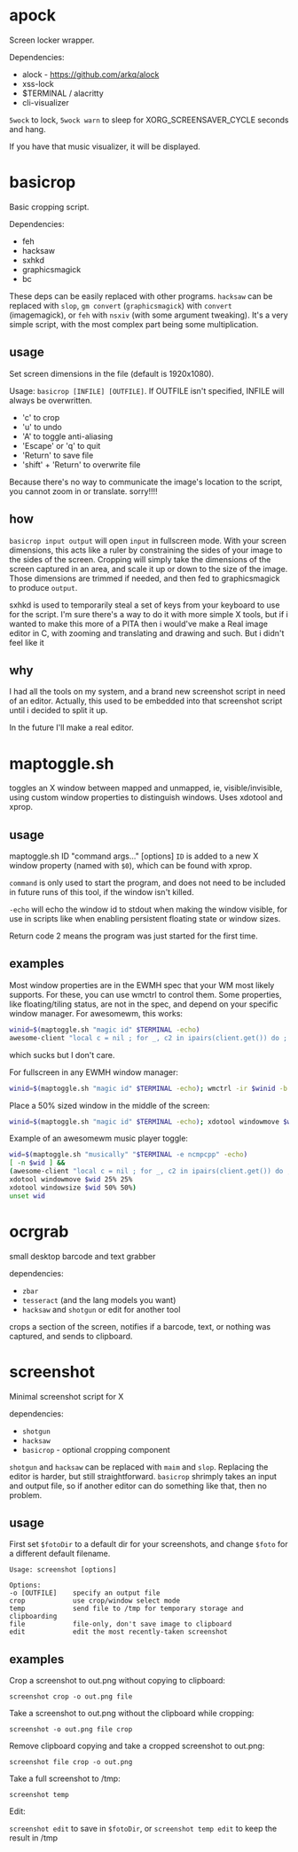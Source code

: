 # apock
Screen locker wrapper.

Dependencies:
- alock - https://github.com/arkq/alock
- xss-lock
- $TERMINAL / alacritty
- cli-visualizer

`5wock` to lock, `5wock warn` to sleep for XORG_SCREENSAVER_CYCLE seconds and hang.

If you have that music visualizer, it will be displayed.



# basicrop
Basic cropping script.

Dependencies:
- feh
- hacksaw
- sxhkd
- graphicsmagick
- bc

These deps can be easily replaced with other programs. `hacksaw` can be replaced with `slop`, `gm convert` (`graphicsmagick`) with `convert` (imagemagick), or `feh` with `nsxiv` (with some argument tweaking). It's a very simple script, with the most complex part being some multiplication.

## usage
Set screen dimensions in the file (default is 1920x1080).

Usage: `basicrop [INFILE] [OUTFILE]`. If OUTFILE isn't specified, INFILE will always be overwritten.
- 'c' to crop
- 'u' to undo
- 'A' to toggle anti-aliasing
- 'Escape' or 'q' to quit
- 'Return' to save file
- 'shift' + 'Return' to overwrite file

Because there's no way to communicate the image's location to the script, you cannot zoom in or translate. sorry!!!!

## how
`basicrop input output` will open `input` in fullscreen mode. With your screen dimensions, this acts like a ruler by constraining the sides of your image to the sides of the screen. Cropping will simply take the dimensions of the screen captured in an area, and scale it up or down to the size of the image. Those dimensions are trimmed if needed, and then fed to graphicsmagick to produce `output`.

sxhkd is used to temporarily steal a set of keys from your keyboard to use for the script. I'm sure there's a way to do it with more simple X tools, but if i wanted to make this more of a PITA then i would've make a Real image editor in C, with zooming and translating and drawing and such. But i didn't feel like it

## why
I had all the tools on my system, and a brand new screenshot script in need of an editor. Actually, this used to be embedded into that screenshot script until i decided to split it up.

In the future I'll make a real editor.



# maptoggle.sh
toggles an X window between mapped and unmapped, ie, visible/invisible, using custom window properties to distinguish windows. Uses xdotool and xprop.


## usage
maptoggle.sh ID "command args..." [options]
`ID` is added to a new X window property (named with `$0`), which can be found with xprop.

`command` is only used to start the program, and does not need to be included in future runs of this tool, if the window isn't killed.

`-echo` will echo the window id to stdout when making the window visible, for use in scripts like when enabling persistent floating state or window sizes.

Return code 2 means the program was just started for the first time.

## examples
Most window properties are in the EWMH spec that your WM most likely supports. For these, you can use wmctrl to control them. Some properties, like floating/tiling status, are not in the spec, and depend on your specific window manager. For awesomewm, this works:
```sh
winid=$(maptoggle.sh "magic id" $TERMINAL -echo)
awesome-client "local c = nil ; for _, c2 in ipairs(client.get()) do ; if c2.window == $winid then ; c = c2 ; break ; end ; end ; if not c then return end ; c.floating = true"
```
which sucks but I don't care.

For fullscreen in any EWMH window manager:
```sh
winid=$(maptoggle.sh "magic id" $TERMINAL -echo); wmctrl -ir $winid -b add,fullscreen
```

Place a 50% sized window in the middle of the screen:
```sh
winid=$(maptoggle.sh "magic id" $TERMINAL -echo); xdotool windowmove $winid 25% 25% ; xdotool windowsize $winid 50% 50%
```

Example of an awesomewm music player toggle:
```sh
wid=$(maptoggle.sh "musically" "$TERMINAL -e ncmpcpp" -echo)
[ -n $wid ] &&
(awesome-client "local c = nil ; for _, c2 in ipairs(client.get()) do ; if c2.window == $wid then ; c = c2 ; break ; end ; end ; if not c then return end ; c.floating = true"
xdotool windowmove $wid 25% 25%
xdotool windowsize $wid 50% 50%)
unset wid
```



# ocrgrab
small desktop barcode and text grabber

dependencies:
- `zbar`
- `tesseract` (and the lang models you want)
- `hacksaw` and `shotgun` or edit for another tool

crops a section of the screen, notifies if a barcode, text, or nothing was captured, and sends to clipboard.



# screenshot
Minimal screenshot script for X

dependencies:
- `shotgun`
- `hacksaw`
- `basicrop` - optional cropping component

`shotgun` and `hacksaw` can be replaced with `maim` and `slop`. 
Replacing the editor is harder, but still straightforward. `basicrop` shrimply takes an input and output file, so if another editor can do something like that, then no problem.

## usage
First set `$fotoDir` to a default dir for your screenshots, and change `$foto` for a different default filename.
```
Usage: screenshot [options]

Options:
-o [OUTFILE]    specify an output file
crop            use crop/window select mode
temp            send file to /tmp for temporary storage and clipboarding
file            file-only, don't save image to clipboard
edit            edit the most recently-taken screenshot
```
## examples
Crop a screenshot to out.png without copying to clipboard:

`screenshot crop -o out.png file`

Take a screenshot to out.png without the clipboard while cropping:

`screenshot -o out.png file crop`

Remove clipboard copying and take a cropped screenshot to out.png:

`screenshot file crop -o out.png`

Take a full screenshot to /tmp:

`screenshot temp`

Edit:

`screenshot edit` to save in `$fotoDir`, or `screenshot temp edit` to keep the result in /tmp
